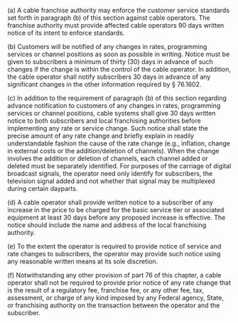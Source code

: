 (a) A cable franchise authority may enforce the customer service standards set forth in paragraph (b) of this section against cable operators. The franchise authority must provide affected cable operators 90 days written notice of its intent to enforce standards.

(b) Customers will be notified of any changes in rates, programming services or channel positions as soon as possible in writing. Notice must be given to subscribers a minimum of thirty (30) days in advance of such changes if the change is within the control of the cable operator. In addition, the cable operator shall notify subscribers 30 days in advance of any significant changes in the other information required by § 76.1602.

(c) In addition to the requirement of paragraph (b) of this section regarding advance notification to customers of any changes in rates, programming services or channel positions, cable systems shall give 30 days written notice to both subscribers and local franchising authorities before implementing any rate or service change. Such notice shall state the precise amount of any rate change and briefly explain in readily understandable fashion the cause of the rate change (e.g., inflation, change in external costs or the addition/deletion of channels). When the change involves the addition or deletion of channels, each channel added or deleted must be separately identified. For purposes of the carriage of digital broadcast signals, the operator need only identify for subscribers, the television signal added and not whether that signal may be multiplexed during certain dayparts.

(d) A cable operator shall provide written notice to a subscriber of any increase in the price to be charged for the basic service tier or associated equipment at least 30 days before any proposed increase is effective. The notice should include the name and address of the local franchising authority.

(e) To the extent the operator is required to provide notice of service and rate changes to subscribers, the operator may provide such notice using any reasonable written means at its sole discretion.

(f) Notwithstanding any other provision of part 76 of this chapter, a cable operator shall not be required to provide prior notice of any rate change that is the result of a regulatory fee, franchise fee, or any other fee, tax, assessment, or charge of any kind imposed by any Federal agency, State, or franchising authority on the transaction between the operator and the subscriber.
              

